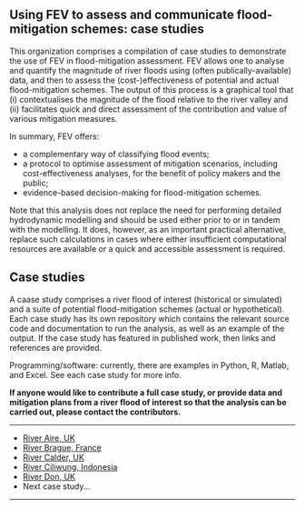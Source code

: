 ## Using FEV to assess and communicate flood-mitigation schemes: case studies 

This organization comprises a compilation of case studies to demonstrate the use of FEV in flood-mitigation assessment. FEV allows one to analyse and quantify the magnitude of river floods using (often publically-available) data, and then to assess the (cost-)effectiveness of potential and actual flood-mitigation schemes. The output of this process is a graphical tool that (i) contextualises the magnitude of the flood relative to the river valley and (ii) facilitates quick and direct assessment of the contribution and value of various mitigation measures.

In summary, FEV offers:
* a complementary way of classifying flood events;
* a protocol to optimise assessment of mitigation scenarios, including cost-effectiveness analyses, for the benefit of policy makers and the public;
* evidence-based decision-making for flood-mitigation schemes.

Note that this analysis does not replace the need for performing detailed hydrodynamic modelling and should be used either prior to or in tandem with the modelling. It does, however, as an important practical alternative, replace such calculations in cases where either insufficient computational resources are available or a quick and accessible assessment is required.

## Case studies
A caase study comprises a river flood of interest (historical or simulated) and a suite of potential flood-mitigation schemes (actual or hypothetical).
Each case study has its own repository which contains the relevant source code and documentation to run the analysis, as well as an example of the output. If the case study has featured in published work, then links and references are provided. 

Programming/software: currently, there are examples in Python, R, Matlab, and Excel. See each case study for more info.

**If anyone would like to contribute a full case study, or provide data and mitigation plans from a river flood of interest so that the analysis can be carried out, please contact the contributors.** 

---
* [River Aire, UK](https://github.com/Flood-Excess-Volume/RiverAire)
* [River Brague, France](https://github.com/Flood-Excess-Volume/RiverBrague)
* [River Calder, UK](https://github.com/Flood-Excess-Volume/RiverCalder)
* [River Ciliwung, Indonesia](https://github.com/Flood-Excess-Volume/RiverCiliwung)
* [River Don, UK](https://github.com/Flood-Excess-Volume/RiverDon)
* Next case study...
---
